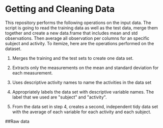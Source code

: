 # Getting and Cleaning Data

This repository performs the following operations on the input data. The script is going to read the training data as well as the test data, merge them together and create a new data.frame that includes mean and std observations. Then average all observation per columns for an specific subject and activity. To itemize, here are the operations performed on the dataset.

1) Merges the training and the test sets to create one data set.

2) Extracts only the measurements on the mean and standard deviation for each measurement.

3) Uses descriptive activity names to name the activities in the data set

4) Appropriately labels the data set with descriptive variable names. The label that we used are "subject" and "activity".

5) From the data set in step 4, creates a second, independent tidy data set with the average of each variable for each activity and each subject.

##Raw data
